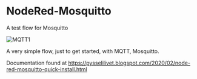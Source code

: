 # NodeRed-Mosquitto
A test flow for Mosquitto

![MQTT1](https://user-images.githubusercontent.com/16189982/74686985-6bfe5200-51d3-11ea-9549-8c4c5df0a89c.png)

A very simple flow, just to get started, with MQTT, Mosquitto.

Documentation found at https://pysselilivet.blogspot.com/2020/02/node-red-mosquitto-quick-install.html
